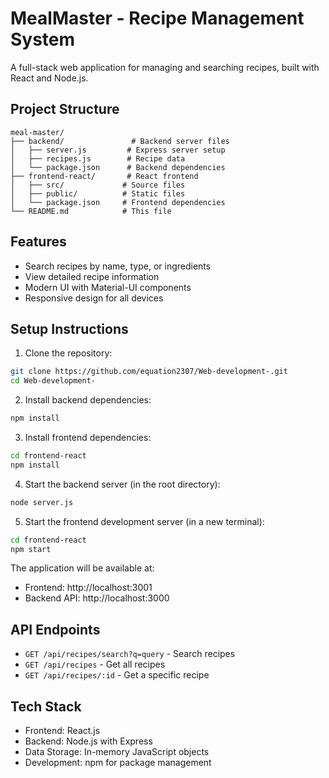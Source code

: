 # MealMaster - Recipe Management System

A full-stack web application for managing and searching recipes, built with React and Node.js.

## Project Structure

```
meal-master/
├── backend/               # Backend server files
│   ├── server.js         # Express server setup
│   ├── recipes.js        # Recipe data
│   └── package.json      # Backend dependencies
├── frontend-react/       # React frontend
│   ├── src/             # Source files
│   ├── public/          # Static files
│   └── package.json     # Frontend dependencies
└── README.md            # This file
```

## Features

- Search recipes by name, type, or ingredients
- View detailed recipe information
- Modern UI with Material-UI components
- Responsive design for all devices

## Setup Instructions

1. Clone the repository:
```bash
git clone https://github.com/equation2307/Web-development-.git
cd Web-development-
```

2. Install backend dependencies:
```bash
npm install
```

3. Install frontend dependencies:
```bash
cd frontend-react
npm install
```

4. Start the backend server (in the root directory):
```bash
node server.js
```

5. Start the frontend development server (in a new terminal):
```bash
cd frontend-react
npm start
```

The application will be available at:
- Frontend: http://localhost:3001
- Backend API: http://localhost:3000

## API Endpoints

- `GET /api/recipes/search?q=query` - Search recipes
- `GET /api/recipes` - Get all recipes
- `GET /api/recipes/:id` - Get a specific recipe

## Tech Stack

- Frontend: React.js 
- Backend: Node.js with Express
- Data Storage: In-memory JavaScript objects
- Development: npm for package management


